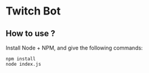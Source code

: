 # Twitch Bot
 
## How to use ?
Install Node + NPM, and give the following commands:
```
npm install
node index.js
```
